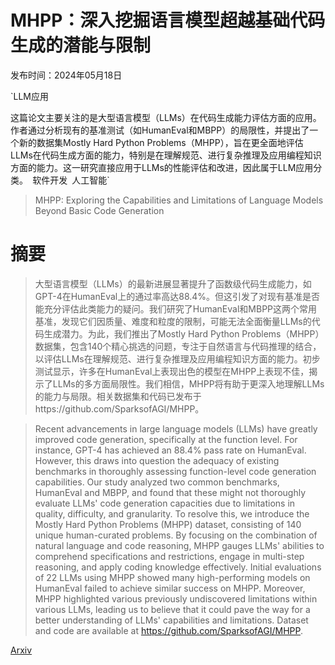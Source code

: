 # MHPP：深入挖掘语言模型超越基础代码生成的潜能与限制

发布时间：2024年05月18日

`LLM应用

这篇论文主要关注的是大型语言模型（LLMs）在代码生成能力评估方面的应用。作者通过分析现有的基准测试（如HumanEval和MBPP）的局限性，并提出了一个新的数据集Mostly Hard Python Problems（MHPP），旨在更全面地评估LLMs在代码生成方面的能力，特别是在理解规范、进行复杂推理及应用编程知识方面的能力。这一研究直接应用于LLMs的性能评估和改进，因此属于LLM应用分类。` `软件开发` `人工智能`

> MHPP: Exploring the Capabilities and Limitations of Language Models Beyond Basic Code Generation

# 摘要

> 大型语言模型（LLMs）的最新进展显著提升了函数级代码生成能力，如GPT-4在HumanEval上的通过率高达88.4%。但这引发了对现有基准是否能充分评估此类能力的疑问。我们研究了HumanEval和MBPP这两个常用基准，发现它们因质量、难度和粒度的限制，可能无法全面衡量LLMs的代码生成潜力。为此，我们推出了Mostly Hard Python Problems（MHPP）数据集，包含140个精心挑选的问题，专注于自然语言与代码推理的结合，以评估LLMs在理解规范、进行复杂推理及应用编程知识方面的能力。初步测试显示，许多在HumanEval上表现出色的模型在MHPP上表现不佳，揭示了LLMs的多方面局限性。我们相信，MHPP将有助于更深入地理解LLMs的能力与局限。相关数据集和代码已发布于https://github.com/SparksofAGI/MHPP。

> Recent advancements in large language models (LLMs) have greatly improved code generation, specifically at the function level. For instance, GPT-4 has achieved an 88.4% pass rate on HumanEval. However, this draws into question the adequacy of existing benchmarks in thoroughly assessing function-level code generation capabilities. Our study analyzed two common benchmarks, HumanEval and MBPP, and found that these might not thoroughly evaluate LLMs' code generation capacities due to limitations in quality, difficulty, and granularity. To resolve this, we introduce the Mostly Hard Python Problems (MHPP) dataset, consisting of 140 unique human-curated problems. By focusing on the combination of natural language and code reasoning, MHPP gauges LLMs' abilities to comprehend specifications and restrictions, engage in multi-step reasoning, and apply coding knowledge effectively. Initial evaluations of 22 LLMs using MHPP showed many high-performing models on HumanEval failed to achieve similar success on MHPP. Moreover, MHPP highlighted various previously undiscovered limitations within various LLMs, leading us to believe that it could pave the way for a better understanding of LLMs' capabilities and limitations. Dataset and code are available at https://github.com/SparksofAGI/MHPP.

[Arxiv](https://arxiv.org/abs/2405.11430)